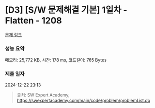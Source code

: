 # [D3] [S/W 문제해결 기본] 1일차 - Flatten - 1208 

[문제 링크](https://swexpertacademy.com/main/code/problem/problemDetail.do?contestProbId=AV139KOaABgCFAYh) 

### 성능 요약

메모리: 25,772 KB, 시간: 178 ms, 코드길이: 765 Bytes

### 제출 일자

2024-12-22 23:13



> 출처: SW Expert Academy, https://swexpertacademy.com/main/code/problem/problemList.do